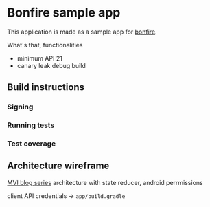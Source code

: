 # Bonfire sample app

This application is made as a sample app for [bonfire](https://www.bonfireit.com). 

What's that, functionalities 

- minimum API 21
- canary leak debug build

## Build instructions 

### Signing
 
### Running tests

### Test coverage

## Architecture wireframe

[MVI blog series](http://hannesdorfmann.com/android/mosby3-mvi-1)
architecture with state reducer, android perrmissions

client API credentials -> `app/build.gradle`
